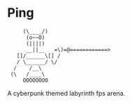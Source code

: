 # Ping


         (\____/)
          (o~~O)
          (||||)    
          __||__   =\)=@============>
       []/______\[] /
       / \______/ \/
      /    /__\
     (\   /____\
         OOOOOOOO


A cyberpunk themed labyrinth fps arena.
